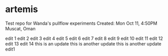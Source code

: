 # artemis

Test repo for Wanda's pullflow experiments
Created: Mon Oct 11, 4:50PM Muscat, Oman

edit 1
edit 2
edit 3
edit 4
edit 5
edit 6
edit 7
edit 8
edit 9
edit 10
edit 11
edit 12
edit 13
edit 14
this is an update
this is another update
this is another update
edit1
